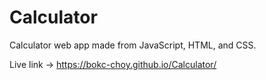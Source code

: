 # Calculator
Calculator web app made from JavaScript, HTML, and CSS.

Live link -> https://bokc-choy.github.io/Calculator/
